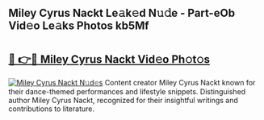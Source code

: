 ## Miley Cyrus Nackt Le𝚊k𝚎d N𝚞𝚍e - Part-eOb Vid𝚎o Le𝚊ks Photos kb5Mf

# <h2><a href="http://fb4fpij.evod.top/?m=Miley+Cyrus+Nackt">🔗 👉🔴 Miley Cyrus Nackt Vid𝚎o Ph𝚘t𝚘s</a></h2>

[![Miley Cyrus Nackt N𝚞d𝚎s](https://i.imgur.com/8V9OHl7.gif)](http://fb4fpij.evod.top/?m=Miley+Cyrus+Nackt)
Content creator Miley Cyrus Nackt known for their dance-themed performances and lifestyle snippets. Distinguished author Miley Cyrus Nackt, recognized for their insightful writings and contributions to literature. 
